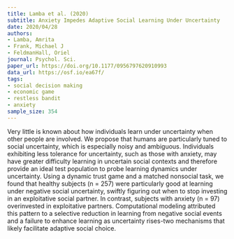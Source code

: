 ```yaml
---
title: Lamba et al. (2020)
subtitle: Anxiety Impedes Adaptive Social Learning Under Uncertainty
date: 2020/04/28
authors:
- Lamba, Amrita
- Frank, Michael J
- FeldmanHall, Oriel
journal: Psychol. Sci.
paper_url: https://doi.org/10.1177/0956797620910993
data_url: https://osf.io/ea67f/
tags:
- social decision making
- economic game
- restless bandit
- anxiety
sample_size: 354
---
```


Very little is known about how individuals learn under uncertainty when other people are involved. We propose that humans are particularly tuned to social uncertainty, which is especially noisy and ambiguous. Individuals exhibiting less tolerance for uncertainty, such as those with anxiety, may have greater difficulty learning in uncertain social contexts and therefore provide an ideal test population to probe learning dynamics under uncertainty. Using a dynamic trust game and a matched nonsocial task, we found that healthy subjects (n = 257) were particularly good at learning under negative social uncertainty, swiftly figuring out when to stop investing in an exploitative social partner. In contrast, subjects with anxiety (n = 97) overinvested in exploitative partners. Computational modeling attributed this pattern to a selective reduction in learning from negative social events and a failure to enhance learning as uncertainty rises-two mechanisms that likely facilitate adaptive social choice.

